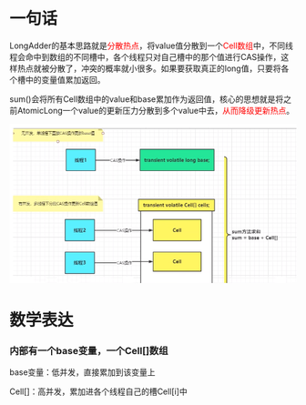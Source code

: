 # 一句话

LongAdder的基本思路就是<font color = 'red'>分散热点</font>，将value值分散到一个<font color = 'red'>Cell数组</font>中，不同线程会命中到数组的不同槽中，各个线程只对自己槽中的那个值进行CAS操作，这样热点就被分散了，冲突的概率就小很多。如果要获取真正的long值，只要将各个槽中的变量值累加返回。

sum()会将所有Cell数组中的value和base累加作为返回值，核心的思想就是将之前AtomicLong一个value的更新压力分散到多个value中去，<font color = 'red'>从而降级更新热点</font>。

![image-20230715211919131](images/3.LongAdder解析.png)

# 数学表达

### 内部有一个base变量，一个Cell[]数组

base变量：低并发，直接累加到该变量上

Cell[]：高并发，累加进各个线程自己的槽Cell[i]中




